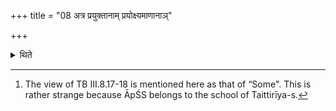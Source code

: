 +++
title = "08 अत्र प्रयुक्तानाम् प्रयोक्ष्यमाणानाञ्"

+++

<details><summary>थिते</summary>

8. Here (at the time of night) according to some ritualists[^1] application of the formulae which are used and which are going to be used is to be done.  

[^1]: The view of TB III.8.17-18 is mentioned here as that of “Some". This is rather strange because ĀpŚS belongs to the school of Taittirīya-s.  
</details>
